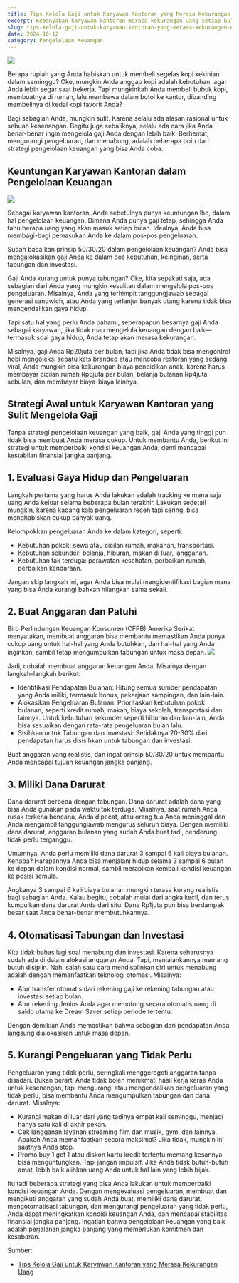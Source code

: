 ```yaml
---
title: Tips Kelola Gaji untuk Karyawan Kantoran yang Merasa Kekurangan Uang
excerpt: Kebanyakan karyawan kantoran merasa kekurangan uang setiap bulannya. Berikut adalah beberapa tips untuk mengelola gaji agar tidak terlalu boros.
slug: tips-kelola-gaji-untuk-karyawan-kantoran-yang-merasa-kekurangan-uang
date: 2024-10-12
category: Pengelolaan Keuangan
---
```

![](Gaji-pegwai-kurang.webp)

Berapa rupiah yang Anda habiskan untuk membeli segelas kopi kekinian dalam seminggu? Oke, mungkin Anda anggap kopi adalah kebutuhan, agar Anda lebih segar saat bekerja. Tapi mungkinkah Anda membeli bubuk kopi, membuatnya di rumah, lalu membawa dalam botol ke kantor, dibanding membelinya di kedai kopi favorit Anda?

Bagi sebagian Anda, mungkin sulit. Karena selalu ada alasan rasional untuk sebuah kesenangan. Begitu juga sebaliknya, selalu ada cara jika Anda benar-benar ingin mengelola gaji Anda dengan lebih baik. Berhemat, mengurangi pengeluaran, dan menabung, adalah beberapa poin dari strategi pengelolaan keuangan yang bisa Anda coba.

## Keuntungan Karyawan Kantoran dalam Pengelolaan Keuangan
![](gaji-dolar-laptop.webp)

Sebagai karyawan kantoran, Anda sebetulnya punya keuntungan lho, dalam hal pengelolaan keuangan. Dimana Anda punya gaji tetap, sehingga Anda tahu berapa uang yang akan masuk setiap bulan. Idealnya, Anda bisa membagi-bagi pemasukan Anda ke dalam pos-pos pengeluaran.

Sudah baca kan prinsip 50/30/20 dalam pengelolaan keuangan? Anda bisa mengalokasikan gaji Anda ke dalam pos kebutuhan, keinginan, serta tabungan dan investasi.

Gaji Anda kurang untuk punya tabungan? Oke, kita sepakati saja, ada sebagian dari Anda yang mungkin kesulitan dalam mengelola pos-pos pengeluaran. Misalnya, Anda yang terhimpit tanggungjawab sebagai generasi sandwich, atau Anda yang terlanjur banyak utang karena tidak bisa mengendalikan gaya hidup.

Tapi satu hal yang perlu Anda pahami, seberapapun besarnya gaji Anda sebagai karyawan, jika tidak mau mengelola keuangan dengan baik—termasuk soal gaya hidup, Anda tetap akan merasa kekurangan.

Misalnya, gaji Anda Rp20juta per bulan, tapi jika Anda tidak bisa mengontrol hobi mengoleksi sepatu kets branded atau mencoba restoran yang sedang viral, Anda mungkin bisa kekurangan biaya pendidikan anak, karena harus membayar cicilan rumah Rp6juta per bulan, belanja bulanan Rp4juta sebulan, dan membayar biaya-biaya lainnya.

## Strategi Awal untuk Karyawan Kantoran yang Sulit Mengelola Gaji
Tanpa strategi pengelolaan keuangan yang baik, gaji Anda yang tinggi pun tidak bisa membuat Anda merasa cukup. Untuk membantu Anda, berikut ini strategi untuk memperbaiki kondisi keuangan Anda, demi mencapai kestabilan finansial jangka panjang.

## 1. Evaluasi Gaya Hidup dan Pengeluaran
Langkah pertama yang harus Anda lakukan adalah tracking ke mana saja uang Anda keluar selama beberapa bulan terakhir. Lakukan sedetail mungkin, karena kadang kala pengeluaran receh tapi sering, bisa menghabiskan cukup banyak uang.

Kelompokkan pengeluaran Anda ke dalam kategori, seperti:

- Kebutuhan pokok: sewa atau cicilan rumah, makanan, transportasi.
- Kebutuhan sekunder: belanja, hiburan, makan di luar, langganan.
- Kebutuhan tak terduga: perawatan kesehatan, perbaikan rumah, perbaikan kendaraan.

Jangan skip langkah ini, agar Anda bisa mulai mengidentifikasi bagian mana yang bisa Anda kurangi bahkan hilangkan sama sekali.

## 2. Buat Anggaran dan Patuhi
Biro Perlindungan Keuangan Konsumen (CFPB) Amerika Serikat menyatakan, membuat anggaran bisa membantu memastikan Anda punya cukup uang untuk hal-hal yang Anda butuhkan, dan hal-hal yang Anda inginkan, sambil tetap mengumpulkan tabungan untuk masa depan.
![](kalkulator-invoice.webp)

Jadi, cobalah membuat anggaran keuangan Anda. Misalnya dengan langkah-langkah berikut:

- Identifikasi Pendapatan Bulanan: Hitung semua sumber pendapatan yang Anda miliki, termasuk bonus, pekerjaan sampingan, dan lain-lain.
- Alokasikan Pengeluaran Bulanan: Prioritaskan kebutuhan pokok bulanan, seperti kredit rumah, makan, biaya sekolah, transportasi dan lainnya. Untuk kebutuhan sekunder seperti hiburan dan lain-lain, Anda bisa sesuaikan dengan rata-rata pengeluaran bulan lalu.
- Sisihkan untuk Tabungan dan Investasi: Setidaknya 20-30% dari pendapatan harus disisihkan untuk tabungan dan investasi.

Buat anggaran yang realistis, dan ingat prinsip 50/30/20 untuk membantu Anda mencapai tujuan keuangan jangka panjang.

## 3. Miliki Dana Darurat
Dana darurat berbeda dengan tabungan. Dana darurat adalah dana yang bisa Anda gunakan pada waktu tak terduga. Misalnya, saat rumah Anda rusak terkena bencana, Anda dipecat, atau orang tua Anda meninggal dan Anda mengambil tanggungjawab mengurus seluruh biaya. Dengan memiliki dana darurat, anggaran bulanan yang sudah Anda buat tadi, cenderung tidak perlu terganggu.

Umumnya, Anda perlu memiliki dana darurat 3 sampai 6 kali biaya bulanan. Kenapa? Harapannya Anda bisa menjalani hidup selama 3 sampai 6 bulan ke depan dalam kondisi normal, sambil merapikan kembali kondisi keuangan ke posisi semula.

Angkanya 3 sampai 6 kali biaya bulanan mungkin terasa kurang realistis bagi sebagian Anda. Kalau begitu, cobalah mulai dari angka kecil, dan terus kumpulkan dana darurat Anda dari situ. Dana Rp1juta pun bisa berdampak besar saat Anda benar-benar membutuhkannya.

## 4. Otomatisasi Tabungan dan Investasi
Kita tidak bahas lagi soal menabung dan investasi. Karena seharusnya sudah ada di dalam alokasi anggaran Anda. Tapi, menjalankannya memang butuh disiplin. Nah, salah satu cara mendisplinkan diri untuk menabung adalah dengan memanfaatkan teknologi otomasi. Misalnya:

- Atur transfer otomatis dari rekening gaji ke rekening tabungan atau investasi setiap bulan.
- Atur rekening Jenius Anda agar memotong secara otomatis uang di saldo utama ke Dream Saver setiap periode tertentu.

Dengan demikian Anda memastikan bahwa sebagian dari pendapatan Anda langsung dialokasikan untuk masa depan.

## 5. Kurangi Pengeluaran yang Tidak Perlu
Pengeluaran yang tidak perlu, seringkali menggerogoti anggaran tanpa disadari. Bukan berarti Anda tidak boleh menikmati hasil kerja keras Anda untuk kesenangan, tapi mengurangi atau mengendalikan pengeluaran yang tidak perlu, bisa membantu Anda mengumpulkan tabungan dan dana darurat. Misalnya:

- Kurangi makan di luar dari yang tadinya empat kali seminggu, menjadi hanya satu kali di akhir pekan.
- Cek langganan layanan streaming film dan musik, gym, dan lainnya. Apakah Anda memanfaatkan secara maksimal? Jika tidak, mungkin ini saatnya Anda stop.
- Promo buy 1 get 1 atau diskon kartu kredit tertentu memang kesannya bisa menguntungkan. Tapi jangan impulsif. Jika Anda tidak butuh-butuh amat, lebih baik alihkan uang Anda untuk hal lain yang lebih bijak.

Itu tadi beberapa strategi yang bisa Anda lakukan untuk memperbaiki kondisi keuangan Anda. Dengan mengevaluasi pengeluaran, membuat dan mengikuti anggaran yang sudah Anda buat, memiliki dana darurat, mengotomatisasi tabungan, dan mengurangi pengeluaran yang tidak perlu, Anda dapat meningkatkan kondisi keuangan Anda, dan mencapai stabilitas finansial jangka panjang. Ingatlah bahwa pengelolaan keuangan yang baik adalah perjalanan jangka panjang yang memerlukan komitmen dan kesabaran.

Sumber:
- [Tips Kelola Gaji untuk Karyawan Kantoran yang Merasa Kekurangan Uang](https://www.daya.id/kesehatan/tips-info/pengelolaan-keuangan/tips-kelola-gaji-untuk-karyawan-kantoran-yang-merasa-kekurangan-uang)